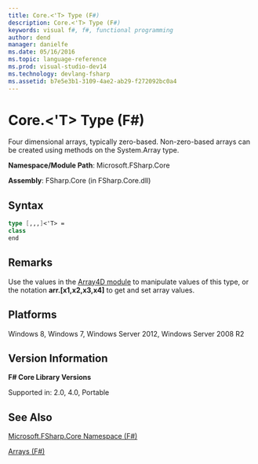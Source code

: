 ```yaml
---
title: Core.<'T> Type (F#)
description: Core.<'T> Type (F#)
keywords: visual f#, f#, functional programming
author: dend
manager: danielfe
ms.date: 05/16/2016
ms.topic: language-reference
ms.prod: visual-studio-dev14
ms.technology: devlang-fsharp
ms.assetid: b7e5e3b1-3109-4ae2-ab29-f272092bc0a4 
---
```


# Core.<'T> Type (F#)

Four dimensional arrays, typically zero-based. Non-zero-based arrays can be created using methods on the System.Array type.

**Namespace/Module Path**: Microsoft.FSharp.Core

**Assembly**: FSharp.Core (in FSharp.Core.dll)


## Syntax

```fsharp
type [,,,]<'T> =
class
end
```

## Remarks
Use the values in the [Array4D module](https://msdn.microsoft.com/library/9fdbd023-7c17-4a68-a405-8a1b826ac032) to manipulate values of this type, or the notation **arr.[x1,x2,x3,x4]** to get and set array values.


## Platforms
Windows 8, Windows 7, Windows Server 2012, Windows Server 2008 R2


## Version Information
**F# Core Library Versions**

Supported in: 2.0, 4.0, Portable




## See Also
[Microsoft.FSharp.Core Namespace &#40;F&#35;&#41;](Microsoft.FSharp.Core-Namespace-%5BFSharp%5D.md)

[Arrays &#40;F&#35;&#41;](Arrays-%5BFSharp%5D.md)

